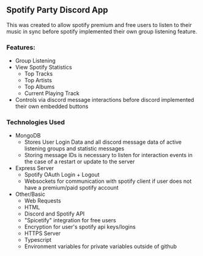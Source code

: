 ## Spotify Party Discord App

This was created to allow spotify premium and free users to listen to their music in sync before spotify implemented their own group listening feature.

### Features:

- Group Listening
- View Spotify Statistics
  - Top Tracks
  - Top Artists
  - Top Albums
  - Current Playing Track
- Controls via discord message interactions before discord implemented their own embedded buttons

### Technologies Used
- MongoDB
  - Stores User Login Data and all discord message data of active listening groups and statistic messages
  - Storing message IDs is necessary to listen for interaction events in the case of a restart or update to the server
- Express Server
  - Spotify OAuth Login + Logout
  - Websockets for communication with spotify client if user does not have a premium/paid spotify account
- Other/Basic
  - Web Requests
  - HTML
  - Discord and Spotify API
  - "Spicetify" integration for free users
  - Encryption for user's spotify api keys/logins
  - HTTPS Server
  - Typescript
  - Environment variables for private variables outside of github
